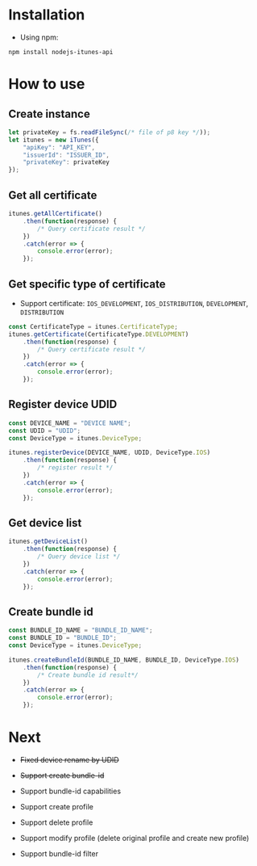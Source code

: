 # Installation

- Using npm: 

```
npm install nodejs-itunes-api
```

# How to use

## Create instance

```js
let privateKey = fs.readFileSync(/* file of p8 key */));
let itunes = new iTunes({
	"apiKey": "API_KEY",
	"issuerId": "ISSUER_ID",
	"privateKey": privateKey
});
```

## Get all certificate

```js
itunes.getAllCertificate()
	.then(function(response) {
		/* Query certificate result */
	})
	.catch(error => {
		console.error(error);
	});
```

## Get specific type of certificate

- Support certificate: `IOS_DEVELOPMENT`, `IOS_DISTRIBUTION`, `DEVELOPMENT`, `DISTRIBUTION`

```js
const CertificateType = itunes.CertificateType;
itunes.getCertificate(CertificateType.DEVELOPMENT)
	.then(function(response) {
		/* Query certificate result */
	})
	.catch(error => {
		console.error(error);
	});
```

## Register device UDID

```js
const DEVICE_NAME = "DEVICE NAME";
const UDID = "UDID";
const DeviceType = itunes.DeviceType;

itunes.registerDevice(DEVICE_NAME, UDID, DeviceType.IOS)
	.then(function(response) {
		/* register result */
	})
	.catch(error => {
		console.error(error);
	});
```

## Get device list

```js
itunes.getDeviceList()
	.then(function(response) {
		/* Query device list */
	})
	.catch(error => {
		console.error(error);
	});
```

## Create bundle id

```js
const BUNDLE_ID_NAME = "BUNDLE_ID_NAME";
const BUNDLE_ID = "BUNDLE_ID";
const DeviceType = itunes.DeviceType;

itunes.createBundleId(BUNDLE_ID_NAME, BUNDLE_ID, DeviceType.IOS)
	.then(function(response) {
		/* Create bundle id result*/
	})
	.catch(error => {
		console.error(error);
	});
```

# Next

- ~~Fixed device rename by UDID~~

- ~~Support create bundle-id~~

- Support bundle-id capabilities

- Support create profile

- Support delete profile

- Support modify profile (delete original profile and create new profile)

- Support bundle-id filter

